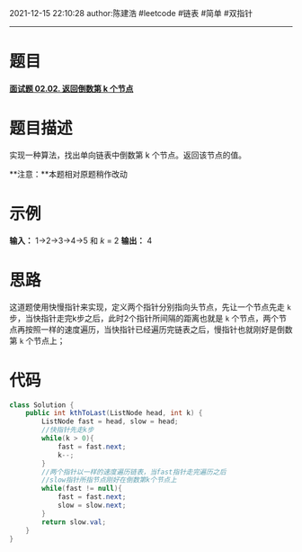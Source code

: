 2021-12-15
22:10:28
author:陈建浩
#leetcode #链表 #简单 #双指针

--- 
# 题目
#### [面试题 02.02. 返回倒数第 k 个节点](https://leetcode-cn.com/problems/kth-node-from-end-of-list-lcci/)
# 题目描述
实现一种算法，找出单向链表中倒数第 k 个节点。返回该节点的值。

**注意：**本题相对原题稍作改动
# 示例
**输入：** 1->2->3->4->5 和 _k_ = 2
**输出：** 4
# 思路
这道题使用快慢指针来实现，定义两个指针分别指向头节点，先让一个节点先走 `k` 步，当快指针走完k步之后，此时2个指针所间隔的距离也就是 `k` 个节点，两个节点再按照一样的速度遍历，当快指针已经遍历完链表之后，慢指针也就刚好是倒数第 `k` 个节点上；
# 代码
```java
class Solution {
	public int kthToLast(ListNode head, int k) {
		ListNode fast = head, slow = head;
		//快指针先走k步
		while(k > 0){
			fast = fast.next;
			k--;
		}
		//两个指针以一样的速度遍历链表，当fast指针走完遍历之后
		//slow指针所指节点刚好在倒数第k个节点上
		while(fast != null){
			fast = fast.next;
			slow = slow.next;
		}
		return slow.val;
	}
}
```